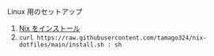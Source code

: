 Linux 用のセットアップ

1. [Nix をインストール](https://nix.dev/tutorials/install-nix)
2. `curl https://raw.githubusercontent.com/tamago324/nix-dotfiles/main/install.sh : sh`
